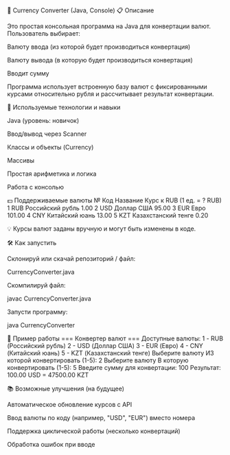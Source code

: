 💱 Currency Converter (Java, Console)
📋 Описание

Это простая консольная программа на Java для конвертации валют.
Пользователь выбирает:

Валюту ввода (из которой будет производиться конвертация)

Валюту вывода (в которую будет производиться конвертация)

Вводит сумму

Программа использует встроенную базу валют с фиксированными курсами относительно рубля и рассчитывает результат конвертации.

🧠 Используемые технологии и навыки

Java (уровень: новичок)

Ввод/вывод через Scanner

Классы и объекты (Currency)

Массивы

Простая арифметика и логика

Работа с консолью

💵 Поддерживаемые валюты
№	Код	Название	Курс к RUB (1 ед. = ? RUB)
1	RUB	Российский рубль	1.00
2	USD	Доллар США	95.00
3	EUR	Евро	101.00
4	CNY	Китайский юань	13.00
5	KZT	Казахстанский тенге	0.20

💡 Курсы валют заданы вручную и могут быть изменены в коде.

🛠 Как запустить

Склонируй или скачай репозиторий / файл:

CurrencyConverter.java


Скомпилируй файл:

javac CurrencyConverter.java


Запусти программу:

java CurrencyConverter

📌 Пример работы
=== Конвертер валют ===
Доступные валюты:
1 - RUB (Российский рубль)
2 - USD (Доллар США)
3 - EUR (Евро)
4 - CNY (Китайский юань)
5 - KZT (Казахстанский тенге)
Выберите валюту ИЗ которой конвертировать (1-5): 2
Выберите валюту В которую конвертировать (1-5): 5
Введите сумму для конвертации: 100
Результат: 100.00 USD = 47500.00 KZT

📚 Возможные улучшения (на будущее)

Автоматическое обновление курсов с API

Ввод валюты по коду (например, "USD", "EUR") вместо номера

Поддержка циклической работы (несколько конвертаций)

Обработка ошибок при вводе
